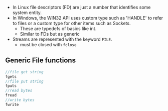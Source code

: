 * In Linux file descriptors (FD) are just a number that identifies some system entity. 
* In Windows, the WIN32 API uses custom type such as 'HANDLE' to refer to files or a custom type for other items such as Sockets. 
	* These are typedefs of basics like int. 
	* Similar to FDs but as generic
* Streams are represented with the keyword `FILE`.
	* must be closed with `fclose`
## Generic File functions 
```c
//file get string
fgets
//file put string
fputs
//read bytes
fread
//write bytes
fwrite
```